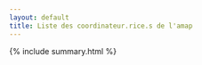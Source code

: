 ```yaml
---
layout: default
title: Liste des coordinateur.rice.s de l'amap
---
```


{% include summary.html %}